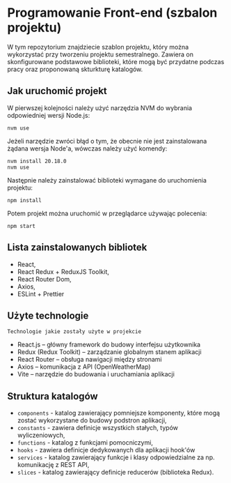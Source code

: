 # Programowanie Front-end (szbalon projektu)

W tym repozytorium znajdziecie szablon projektu, który można wykorzystać przy tworzeniu projektu semestralnego. Zawiera on skonfigurowane podstawowe biblioteki, które mogą być przydatne podczas pracy oraz proponowaną skturkturę katalogów.

## Jak uruchomić projekt

W pierwszej kolejności należy użyć narzędzia NVM do wybrania odpowiedniej wersji Node.js:
```shell
nvm use
```

Jeżeli narzędzie zwróci błąd o tym, że obecnie nie jest zainstalowana żądana wersja Node'a, wówczas należy użyć komendy:
```shell
nvm install 20.18.0
nvm use
```

Następnie należy zainstalować biblioteki wymagane do uruchomienia projektu:
```shell
npm install
```

Potem projekt można uruchomić w przeglądarce używając polecenia:
```shell
npm start
```

## Lista zainstalowanych bibliotek

* React,
* React Redux + ReduxJS Toolkit,
* React Router Dom,
* Axios,
* ESLint + Prettier

## Użyte technologie

`Technologie jakie zostały użyte w projekcie`
* React.js – główny framework do budowy interfejsu użytkownika
* Redux (Redux Toolkit) – zarządzanie globalnym stanem aplikacji
* React Router – obsługa nawigacji między stronami
* Axios – komunikacja z API (OpenWeatherMap)
* Vite – narzędzie do budowania i uruchamiania aplikacji


## Struktura katalogów

* `components` - katalog zawierający pomniejsze komponenty, które mogą zostać wykorzystane do budowy podstron aplikacji,
* `constants` - zawiera definicje wszystkich stałych, typów wyliczeniowych,
* `functions` - katalog z funkcjami pomocniczymi,
* `hooks` - zawiera definicje dedykowanych dla aplikacji hook'ów
* `services` - katalog zawierający funkcje i klasy odpowiedzialne za np. komunikację z REST API,
* `slices` - katalog zawierający definicje reducerów (biblioteka Redux).


